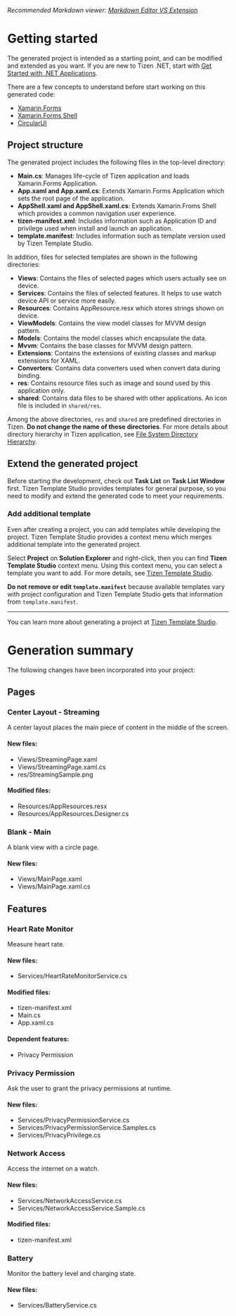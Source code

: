 ﻿*Recommended Markdown viewer: [Markdown Editor VS Extension](https://marketplace.visualstudio.com/items?itemName=MadsKristensen.MarkdownEditor)*

# Getting started
The generated project is intended as a starting point, and can be modified and extended as you want. If you are new to Tizen .NET, start with [Get Started with .NET Applications](https://docs.tizen.org/application/dotnet/get-started/overview).

There are a few concepts to understand before start working on this generated code:
* [Xamarin.Forms](https://docs.microsoft.com/xamarin/get-started/what-is-xamarin-forms)
* [Xamarin.Forms Shell](https://docs.microsoft.com/xamarin/xamarin-forms/app-fundamentals/shell/)
* [CircularUI](https://github.com/Samsung/Tizen.CircularUI)

## Project structure
The generated project includes the following files in the top-level directory:
* **Main.cs**: Manages life-cycle of Tizen application and loads Xamarin.Forms Application.
* **App.xaml and App.xaml.cs**: Extends Xamarin.Forms Application which sets the root page of the application.
* **AppShell.xaml and AppShell.xaml.cs**: Extends Xamarin.Froms Shell which provides a common navigation user experience.
* **tizen-manifest.xml**: Includes information such as Application ID and privilege used when install and launch an application. 
* **template.manifest**: Includes information such as template version used by Tizen Template Studio.

In addition, files for selected templates are shown in the following directories:
* **Views**: Contains the files of selected pages which users actually see on device.
* **Services**: Contains the files of selected features. It helps to use watch device API or service more easily.
* **Resources**: Contains AppResource.resx which stores strings shown on device.
* **ViewModels**: Contains the view model classes for MVVM design pattern.
* **Models**: Contains the model classes which encapsulate the data.
* **Mvvm**: Contains the base classes for MVVM design pattern.
* **Extensions**: Contains the extensions of existing classes and markup extensions for XAML.
* **Converters**: Contains data converters used when convert data during binding.
* **res**: Contains resource files such as image and sound used by this application only.
* **shared**: Contains data files to be shared with other applications. An icon file is included in `shared/res`.

Among the above directories, `res` and `shared` are predefined directories in Tizen. **Do not change the name of these directories**. For more details about directory hierarchy in Tizen application, see [File System Directory Hierarchy](https://docs.tizen.org/application/native/tutorials/details/io-overview).

## Extend the generated project
Before starting the development, check out **Task List** on **Task List Window** first. Tizen Template Studio provides templates for general purpose, so you need to modify and extend the generated code to meet your requirements.

### Add additional template
Even after creating a project, you can add templates while developing the project. Tizen Template Studio provides a context menu which merges additional template into the generated project.

Select **Project** on **Solution Explorer** and right-click, then you can find **Tizen Template Studio** context menu. Using this context menu, you can select a template you want to add. For more details, see [Tizen Template Studio](https://github.com/Samsung/TizenTemplateStudio).

**Do not remove or edit `template.manifest`** because available templates vary with project configuration and Tizen Template Studio gets that information from `template.manifest`. 

---
You can learn more about generating a project at [Tizen Template Studio](https://github.com/Samsung/TizenTemplateStudio).

# Generation summary
The following changes have been incorporated into your project:

## Pages

### Center Layout - Streaming
A center layout places the main piece of content in the middle of the screen.
#### New files:
* Views/StreamingPage.xaml
* Views/StreamingPage.xaml.cs
* res/StreamingSample.png
#### Modified files:
* Resources/AppResources.resx
* Resources/AppResources.Designer.cs

### Blank - Main
A blank view with a circle page.
#### New files:
* Views/MainPage.xaml
* Views/MainPage.xaml.cs

## Features

### Heart Rate Monitor
Measure heart rate.
#### New files:
* Services/HeartRateMonitorService.cs
#### Modified files:
* tizen-manifest.xml
* Main.cs
* App.xaml.cs
#### Dependent features:
* Privacy Permission

### Privacy Permission
Ask the user to grant the privacy permissions at runtime.
#### New files:
* Services/PrivacyPermissionService.cs
* Services/PrivacyPermissionService.Samples.cs
* Services/PrivacyPrivilege.cs

### Network Access
Access the internet on a watch.
#### New files:
* Services/NetworkAccessService.cs
* Services/NetworkAccessService.Sample.cs
#### Modified files:
* tizen-manifest.xml

### Battery
Monitor the battery level and charging state.
#### New files:
* Services/BatteryService.cs
